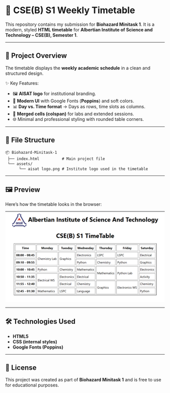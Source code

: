# 📅 CSE(B) S1 Weekly Timetable

This repository contains my submission for **Biohazard Minitask 1**.
It is a modern, styled **HTML timetable** for **Albertian Institute of Science and Technology – CSE(B), Semester 1**.

---

## 🚀 Project Overview

The timetable displays the **weekly academic schedule** in a clean and structured design.

✨ Key Features:

* 🖼️ **AISAT logo** for institutional branding.
* 🎨 **Modern UI** with Google Fonts (**Poppins**) and soft colors.
* 📊 **Day vs. Time format** → Days as rows, time slots as columns.
* 🔄 **Merged cells (colspan)** for labs and extended sessions.
* 🌐 Minimal and professional styling with rounded table corners.

---

## 📂 File Structure

```
📦 Biohazard-Minitask-1
 ├── index.html          # Main project file
 └── assets/
      └── aisat logo.png # Institute logo used in the timetable
```

---

## 🖼️ Preview

Here’s how the timetable looks in the browser:

![Preview](https://github.com/Lavax88/BioHazard-MiniTask-1/blob/main/assets/preview.png)

---

## 🛠️ Technologies Used

* **HTML5**
* **CSS (internal styles)**
* **Google Fonts (Poppins)**

---

## 📜 License

This project was created as part of **Biohazard Minitask 1** and is free to use for educational purposes.
